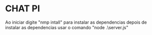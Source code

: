 # CHAT PI

Ao iniciar digite "nmp intall" para instalar as dependencias
depois de instalar as dependencias usar o comando "node .\server.js"